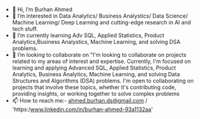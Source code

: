 - 👋 Hi, I’m Burhan Ahmed
- 👀 I’m interested in Data Analytics/ Business Analystics/ Data Science/ Machine Learning/ Deep Learning and cutting-edge research in AI and tech stuff.
- 🌱 I’m currently learning Adv SQL, Applied Statistics, Product Analytics,Business Analystics, Machine Learning, and solving DSA problems.
- 💞️ I’m looking to collaborate on "I'm looking to collaborate on projects related to my areas of interest and expertise. Currently, I'm focused on learning and applying Advanced SQL, Applied Statistics, Product Analytics, Business Analytics, Machine Learning, and solving Data Structures and Algorithms (DSA) problems. I'm open to collaborating on projects that involve these topics, whether it's contributing code, providing insights, or working together to solve complex problems
- 📫 How to reach me:- ahmed.burhan.ds@gmail.com / 'https:/www.linkedin.com/in/burhan-ahmed-93a1132aa'

<!---
CodeMaverick4/CodeMaverick4 is a ✨ special ✨ repository because its `README.md` (this file) appears on your GitHub profile.
You can click the Preview link to take a look at your changes.
--->
